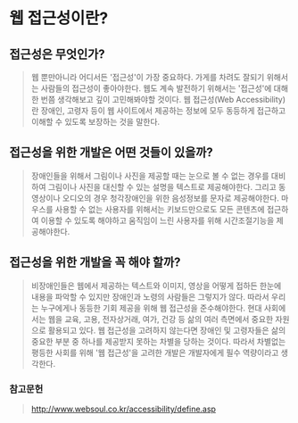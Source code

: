 <!-- @format -->

# 웹 접근성이란?

## 접근성은 무엇인가?

> 웹 뿐만아니라 어디서든 '접근성'이 가장 중요하다. 가게를 차려도 잘되기 위해서는 사람들의 접근성이 좋아야한다. 웹도 계속 발전하기 위해서는 '접근성'에 대해 한 번쯤 생각해보고 깊이 고민해봐야할 것이다. 웹 접근성(Web Accessibility)란 장애인, 고령자 등이 웹 사이트에서 제공하는 정보에 모두 동등하게 접근하고 이해할 수 있도록 보장하는 것을 말한다.

## 접근성을 위한 개발은 어떤 것들이 있을까?

> 장애인들을 위해서 그림이나 사진을 제공할 때는 눈으로 볼 수 없는 경우를 대비하여 그림이나 사진을 대신할 수 있는 설명을 텍스트로 제공해야한다. 그리고 동영상이나 오디오의 경우 청각장애인을 위한 음성정보를 문자로 제공해야한다. 마우스를 사용할 수 없는 사용자를 위해서는 키보드만으로도 모든 콘텐츠에 접근하여 이용할 수 있도록 해야하고 움직임이 느린 사용자를 위해 시간조절기능을 제공해야한다.

## 접근성을 위한 개발을 꼭 해야 할까?

> 비장애인들은 웹에서 제공하는 텍스트와 이미지, 영상을 어떻게 접하든 한눈에 내용을 파악할 수 있지만 장애인과 노령의 사람들은 그렇지가 않다. 따라서 우리는 누구에게나 동등한 기회 제공을 위해 웹 접근성을 준수해야한다. 현대 사회에서는 웹을 교육, 고용, 전자상거래, 여가, 건강 등 삶의 여러 측면에서 중요한 자원으로 활용되고 있다. 웹 접근성을 고려하지 않는다면 장애인 및 고령자들은 삶의 중요한 부분 중 하나를 제공받지 못하는 차별을 당하는 것이다. 따라서 차별없는 평등한 사회를 위해 '웹 접근성'을 고려한 개발은 개발자에게 필수 역량이라고 생각한다.

### 참고문헌

> http://www.websoul.co.kr/accessibility/define.asp
